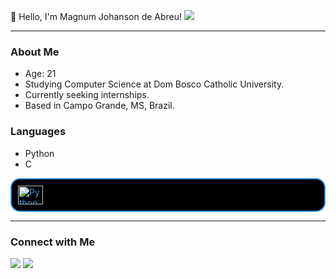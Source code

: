 👋 Hello, I'm Magnum Johanson de Abreu!
<picture>
  <source
    srcset="https://github-readme-stats.vercel.app/api?username=Magnumja&show_icons=true&theme=radical&bg_color=000000&title_color=3498db&text_color=3498db&icon_color=3498db"
    media="(prefers-color-scheme: dark)"
  />
  <source
    srcset="https://github-readme-stats.vercel.app/api?username=Magnumja&show_icons=true&bg_color=000000&title_color=3498db&text_color=3498db&icon_color=3498db"
    media="(prefers-color-scheme: dark), (prefers-color-scheme: dark)"
  />
  <img src="https://github-readme-stats.vercel.app/api?username=Magnumja&show_icons=true&bg_color=000000&title_color=3498db&text_color=3498db&icon_color=3498db" />
</picture>

---

### About Me

- Age: 21
- Studying Computer Science at Dom Bosco Catholic University.
- Currently seeking internships.
- Based in Campo Grande, MS, Brazil.

### Languages

- Python
- C

<div style="display: inline_block; border: 2px solid #3498db; border-radius: 15px; padding: 10px; background-color: #000000; color: #3498db;">
  <img align="center" alt="Python" height="30" width="40" src="https://github.com/Magnumja/my-icons/blob/main/python.png">
</div>

---

### Connect with Me
<div> 
  <a href="https://www.instagram.com/magnum.abreu/" target="_blank"><img src="https://img.shields.io/badge/-Instagram-%23E4405F?style=for-the-badge&logo=instagram&logoColor=white" target="_blank"></a>
  <a href="https://www.linkedin.com/in/magnumdeabreu/" target="_blank"><img src="https://img.shields.io/badge/-LinkedIn-%230077B5?style=for-the-badge&logo=linkedin&logoColor=white" target="_blank"></a> 
</div>

